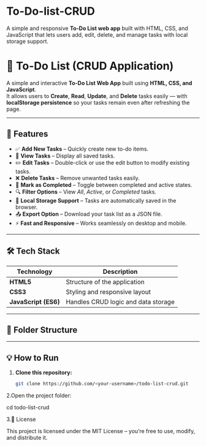 # To-Do-list-CRUD
A simple and responsive **To-Do List web app** built with HTML, CSS, and JavaScript that lets users add, edit, delete, and manage tasks with local storage support.

# 📝 To-Do List (CRUD Application)

A simple and interactive **To-Do List Web App** built using **HTML, CSS, and JavaScript**.  
It allows users to **Create**, **Read**, **Update**, and **Delete** tasks easily — with **localStorage persistence** so your tasks remain even after refreshing the page.

---

## 🚀 Features

- ✅ **Add New Tasks** – Quickly create new to-do items.  
- 👀 **View Tasks** – Display all saved tasks.  
- ✏️ **Edit Tasks** – Double-click or use the edit button to modify existing tasks.  
- ❌ **Delete Tasks** – Remove unwanted tasks easily.  
- 🌙 **Mark as Completed** – Toggle between completed and active states.  
- 🔍 **Filter Options** – View *All*, *Active*, or *Completed* tasks.  
- 💾 **Local Storage Support** – Tasks are automatically saved in the browser.  
- 📤 **Export Option** – Download your task list as a JSON file.  
- ⚡ **Fast and Responsive** – Works seamlessly on desktop and mobile.

---

## 🛠️ Tech Stack

| Technology | Description |
|-------------|-------------|
| **HTML5** | Structure of the application |
| **CSS3** | Styling and responsive layout |
| **JavaScript (ES6)** | Handles CRUD logic and data storage |

---

## 📂 Folder Structure


---

## 💡 How to Run

1. **Clone this repository:**
   ```bash
   git clone https://github.com/<your-username>/todo-list-crud.git
2.Open the project folder:

cd todo-list-crud

3.🪪 License

This project is licensed under the MIT License – you’re free to use, modify, and distribute it.

